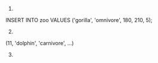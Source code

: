 1.
INSERT INTO zoo VALUES
('gorilla', 'omnivore', 180, 210, 5);

2.
(11, 'dolphin', 'carnivore', ...)

3.


